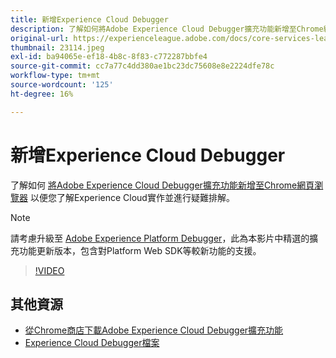 ```yaml
---
title: 新增Experience Cloud Debugger
description: 了解如何將Adobe Experience Cloud Debugger擴充功能新增至Chrome網頁瀏覽器，以便了解Experience Cloud實作並疑難排解。
original-url: https://experienceleague.adobe.com/docs/core-services-learn/tutorials/debugger/add-the-extension.html
thumbnail: 23114.jpeg
exl-id: ba94065e-ef18-4b8c-8f83-c772287bbfe4
source-git-commit: cc7a77c4dd380ae1bc23dc75608e8e2224dfe78c
workflow-type: tm+mt
source-wordcount: '125'
ht-degree: 16%

---
```


# 新增Experience Cloud Debugger

了解如何 [將Adobe Experience Cloud Debugger擴充功能新增至Chrome網頁瀏覽器](https://chrome.google.com/webstore/detail/adobe-experience-cloud-de/ocdmogmohccmeicdhlhhgepeaijenapj) 以便您了解Experience Cloud實作並進行疑難排解。

>[!NOTE]
>
>請考慮升級至 [Adobe Experience Platform Debugger](../overview.md)，此為本影片中精選的擴充功能更新版本，包含對Platform Web SDK等較新功能的支援。

>[!VIDEO](https://video.tv.adobe.com/v/23114/?quality=12)

## 其他資源

* [從Chrome商店下載Adobe Experience Cloud Debugger擴充功能](https://chrome.google.com/webstore/detail/adobe-experience-cloud-de/ocdmogmohccmeicdhlhhgepeaijenapj)
* [Experience Cloud Debugger檔案](https://experienceleague.adobe.com/docs/debugger/using/experience-cloud-debugger.html)
